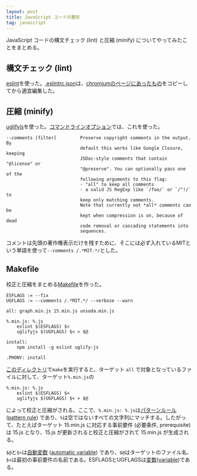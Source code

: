 ```yaml
---
layout: post
title: JavaScript コードの整形
tag: javascript
---
```

JavaScript コードの構文チェック (lint) と圧縮 (minify) についてやってみたことをまとめる。

## 構文チェック (lint)

[eslint](https://eslint.org/)を使った。[.eslintrc.json](https://github.com/sekika/sekika.github.io/blob/master/js/.eslintrc.json)は、[chromiumのページにあったもの](https://chromium.googlesource.com/external/github.com/twbs/bootstrap/+/refs/tags/v4.1.2/.eslintrc.json)をコピーしてから適宜編集した。

## 圧縮 (minify)

[uglifyjs](https://lisperator.net/uglifyjs/)を使った。[コマンドラインオプション](https://github.com/mishoo/UglifyJS#readme)では、これを使った。

    --comments [filter]         Preserve copyright comments in the output. By
                                default this works like Google Closure, keeping
                                JSDoc-style comments that contain "@license" or
                                "@preserve". You can optionally pass one of the
                                following arguments to this flag:
                                - "all" to keep all comments
                                - a valid JS RegExp like `/foo/` or `/^!/` to
                                keep only matching comments.
                                Note that currently not *all* comments can be
                                kept when compression is on, because of dead
                                code removal or cascading statements into
                                sequences.

コメントは先頭の著作権表示だけを残すために、そこには必ず入れているMITという単語を使って`--comments /.*MIT.*/`とした。

## Makefile

校正と圧縮をまとめる[Makefile](https://github.com/sekika/sekika.github.io/blob/master/js/Makefile)を作った。

```
ESFLAGS := --fix
UGFLAGS := --comments /.*MIT.*/ --verbose --warn

all: graph.min.js 15.min.js unsoda.min.js

%.min.js: %.js
	eslint $(ESFLAGS) $<
	uglifyjs $(UGFLAGS) $< > $@

install:
	npm install -g eslint uglify-js

.PHONY: install
```

[このディレクトリ](https://github.com/sekika/sekika.github.io/tree/master/js)で`make`を実行すると、ターゲット `all` で対象となっているファイルに対して、ターゲット`%.min.js`の

```
%.min.js: %.js
	eslint $(ESFLAGS) $<
	uglifyjs $(UGFLAGS) $< > $@
```

によって校正と圧縮がされる。ここで、`%.min.js: %.js`は[パターンルール](http://quruli.ivory.ne.jp/document/make_3.79.1/make-jp_9.html#Pattern-Rules) ([pattern rule](https://www.gnu.org/software/make/manual/html_node/Pattern-Rules.html#Pattern-Rules)) であり、`%`は空ではないすべての文字列にマッチする。したがって、たとえばターゲット 15.min.js に対応する事前要件 (必要条件, prerequisite) は 15.js となり、15.js が更新されると校正と圧縮がされて 15.min.js が生成される。

`$@`と`$<`は[自動変数](http://quruli.ivory.ne.jp/document/make_3.79.1/make-jp_9.html#Automatic) ([automatic variable](https://www.gnu.org/software/make/manual/html_node/Automatic-Variables.html#Automatic-Variables)) であり、`$@`はターゲットのファイル名、`$<`は最初の事前要件の名前である。ESFLAGSとUGFLAGSは[変数](http://quruli.ivory.ne.jp/document/make_3.79.1/make-jp_5.html#Using-Variables)([variable](https://www.gnu.org/software/make/manual/html_node/Using-Variables.html#Using-Variables))である。
